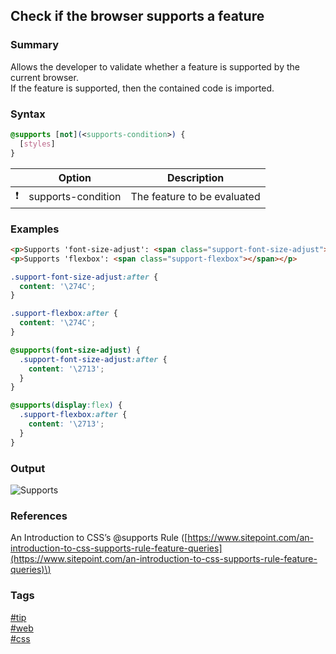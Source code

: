 ## Check if the browser supports a feature

### Summary
Allows the developer to validate whether a feature is supported by the current browser.  
If the feature is supported, then the contained code is imported.

### Syntax
```css
@supports [not](<supports-condition>) {
  [styles]
}
```

|               | Option             | Description                 |
| :-----------: | ------------------ | --------------------------- |
| :exclamation: | supports-condition | The feature to be evaluated |

### Examples
```html
<p>Supports 'font-size-adjust': <span class="support-font-size-adjust"></span></p>
<p>Supports 'flexbox': <span class="support-flexbox"></span></p>
```
```css
.support-font-size-adjust:after {
  content: '\274C';
}

.support-flexbox:after {
  content: '\274C';
}

@supports(font-size-adjust) {
  .support-font-size-adjust:after {
    content: '\2713';
  }
}

@supports(display:flex) {
  .support-flexbox:after {
    content: '\2713';
  }
}
```

### Output
![Supports](https://cloud.githubusercontent.com/assets/19519411/18186110/777078ae-7066-11e6-9e3b-ed1e513aafc6.png)

### References
An Introduction to CSS’s @supports Rule \([https://www.sitepoint.com/an-introduction-to-css-supports-rule-feature-queries](https://www.sitepoint.com/an-introduction-to-css-supports-rule-feature-queries)\)

### Tags
[#tip](../../tips.md)  
[#web](../web.md)  
[#css](css.md)